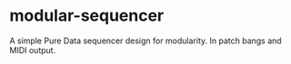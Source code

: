 # modular-sequencer
A simple Pure Data sequencer design for modularity. In patch bangs and MIDI output.
